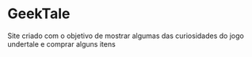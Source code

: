 # GeekTale
Site criado com o objetivo de mostrar algumas das curiosidades do jogo undertale e comprar alguns itens
